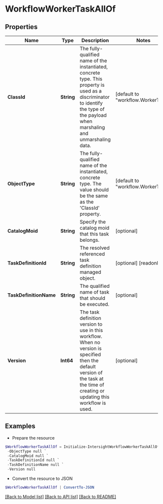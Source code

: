 # WorkflowWorkerTaskAllOf
## Properties

Name | Type | Description | Notes
------------ | ------------- | ------------- | -------------
**ClassId** | **String** | The fully-qualified name of the instantiated, concrete type. This property is used as a discriminator to identify the type of the payload when marshaling and unmarshaling data. | [default to "workflow.WorkerTask"]
**ObjectType** | **String** | The fully-qualified name of the instantiated, concrete type. The value should be the same as the &#39;ClassId&#39; property. | [default to "workflow.WorkerTask"]
**CatalogMoid** | **String** | Specify the catalog moid that this task belongs. | [optional] 
**TaskDefinitionId** | **String** | The resolved referenced task definition managed object. | [optional] [readonly] 
**TaskDefinitionName** | **String** | The qualified name of task that should be executed. | [optional] 
**Version** | **Int64** | The task definition version to use in this workflow. When no version is specified then the default version of the task at the time of creating or updating this workflow is used. | [optional] 

## Examples

- Prepare the resource
```powershell
$WorkflowWorkerTaskAllOf = Initialize-IntersightWorkflowWorkerTaskAllOf  -ClassId null `
 -ObjectType null `
 -CatalogMoid null `
 -TaskDefinitionId null `
 -TaskDefinitionName null `
 -Version null
```

- Convert the resource to JSON
```powershell
$WorkflowWorkerTaskAllOf | ConvertTo-JSON
```

[[Back to Model list]](../README.md#documentation-for-models) [[Back to API list]](../README.md#documentation-for-api-endpoints) [[Back to README]](../README.md)

